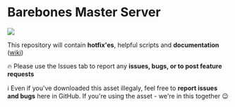 # Barebones Master Server

![](http://i.imgur.com/9SrutM0.png)

This repository will contain **hotfix'es**, helpful scripts and **documentation** ([wiki](https://github.com/alvyxaz/barebones-masterserver/wiki))

:fire: Please use the Issues tab to report any **issues, bugs, or to post feature requests**

:information_source: Even if you've downloaded this asset illegaly, feel free to **report issues and bugs** here in GitHub. If you're using the asset - we're in this together :wink:
